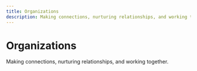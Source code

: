 ```yaml
---
title: Organizations
description: Making connections, nurturing relationships, and working together.
---
```


# Organizations

Making connections, nurturing relationships, and working together.
